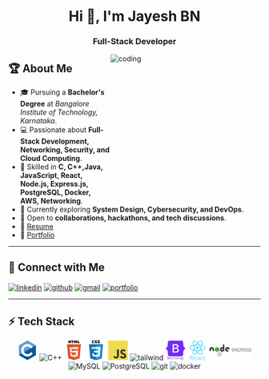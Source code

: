 <h1 align="center">Hi 👋, I'm Jayesh BN</h1>
<h3 align="center">Full-Stack Developer</h3>

<img align="right" height="280px" width="300px" alt="coding" src="https://i.pinimg.com/originals/02/74/20/0274207612d515f49012c87803a9e631.gif">

## 🏆 About Me  
- 🎓 Pursuing a **Bachelor's Degree** at *Bangalore Institute of Technology, Karnataka*.  
- 💻 Passionate about **Full-Stack Development, Networking, Security, and Cloud Computing**.  
- 🚀 Skilled in **C, C++,Java, JavaScript, React, Node.js, Express.js, PostgreSQL, Docker, AWS, Networking**.  
- 📌 Currently exploring **System Design, Cybersecurity, and DevOps**.  
- 🌟 Open to **collaborations, hackathons, and tech discussions**.
- 📄 <a href="https://drive.google.com/file/d/1YT8nISDj2UCK_WAHDVH6W6NMn8R4EH0C/view?usp=sharing">Resume</a>
- 📂 <a href="https://my-portfolio-lake-sigma-13.vercel.app/">Portfolio</a>
---

## 🔗 Connect with Me  
<p align="left">
<a href="https://www.linkedin.com/in/jayeshbn" target="blank"><img align="center" src="https://img.shields.io/badge/LinkedIn-blue?style=for-the-badge&logo=linkedin" alt="linkedin" /></a>
<a href="https://github.com/jayeshbn" target="blank"><img align="center" src="https://img.shields.io/badge/GitHub-black?style=for-the-badge&logo=github" alt="github" /></a>
<a href="mailto:jayeshbn10@gmail.com"><img align="center" src="https://img.shields.io/badge/Gmail-red?style=for-the-badge&logo=gmail&logoColor=white" alt="gmail" /></a>
  <a href="https://my-portfolio-lake-sigma-13.vercel.app/" target="blank"><img align="center" src="https://img.shields.io/badge/Portfolio-00C7B7?style=for-the-badge&logo=vercel&logoColor=white" alt="portfolio" /></a>
</p>

---

## ⚡ Tech Stack  
<p align="center"> 
  <img title="C" src="https://raw.githubusercontent.com/devicons/devicon/master/icons/c/c-original.svg" alt="C" width="40" height="40"/>
  <img title="C++" src="https://upload.wikimedia.org/wikipedia/commons/1/18/ISO_C%2B%2B_Logo.svg" alt="C++" width="40" height="40"/>
<img title="HTML5" src="https://raw.githubusercontent.com/devicons/devicon/master/icons/html5/html5-original-wordmark.svg" alt="html5" width="40" height="40"/>
<img title="CSS" src="https://raw.githubusercontent.com/devicons/devicon/master/icons/css3/css3-original-wordmark.svg" alt="css3" width="40" height="40"/>
<img title="Javascript"src="https://raw.githubusercontent.com/devicons/devicon/master/icons/javascript/javascript-original.svg" alt="javascript" width="40" height="40"/>
<img title="Tailwindcss"src="https://www.vectorlogo.zone/logos/tailwindcss/tailwindcss-icon.svg" alt="tailwind" width="40" height="40"/>
<img title="Bootstrap" src="https://raw.githubusercontent.com/devicons/devicon/master/icons/bootstrap/bootstrap-plain-wordmark.svg" alt="bootstrap" width="40" height="40"/>
  <img title="React" src="https://raw.githubusercontent.com/devicons/devicon/master/icons/react/react-original-wordmark.svg" alt="react" width="40" height="40"/>
<img title="Nodejs" src="https://raw.githubusercontent.com/devicons/devicon/master/icons/nodejs/nodejs-original-wordmark.svg" alt="nodejs" width="40" height="40"/>
<img title="Expressjs"src="https://raw.githubusercontent.com/devicons/devicon/master/icons/express/express-original-wordmark.svg" alt="express" width="40" height="40"/>
<img title="MySQL" src="https://www.vectorlogo.zone/logos/mysql/mysql-icon.svg" alt="MySQL" width="40" height="40"/>
<img title="PostgreSQL" src="https://www.vectorlogo.zone/logos/postgresql/postgresql-icon.svg" alt="PostgreSQL" width="40" height="40"/>
<img title="GitHub" src="https://www.vectorlogo.zone/logos/git-scm/git-scm-icon.svg" alt="git" width="40" height="40"/>
<img title="Docker" src="https://www.vectorlogo.zone/logos/docker/docker-icon.svg" alt="docker" width="40" height="40"/>

</p>
